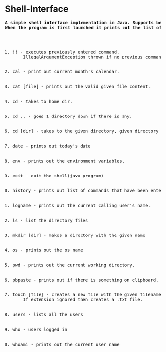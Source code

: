 # <strong>Shell-Interface</strong>

<pre><strong>A simple shell interface implementation in Java. Supports below commands to play with it.
When the program is first launched it prints out the list of all commands that can be executed in here.</strong>

<ol>
    <li>!! - executes previously entered command. 
    IllegalArgumentException thrown if no previous command found.</li> 
    <li>cal - print out current month's calendar.</li>
    <li>cat [file] - prints out the valid given file content.</li>
    <li>cd - takes to home dir.</li> 
    <li>cd .. - goes 1 directory down if there is any.</li>
    <li>cd [dir] - takes to the given directory, given directory can be absolute or relative to cwd.</li>
    <li>date - prints out today's date</li>
    <li>env - prints out the environment variables.</li>
    <li>exit - exit the shell(java program)</li>
    <li>history - prints out list of commands that have been entered.</li>
    <li>logname - prints out the current calling user's name.</li>
    <li>ls - list the directory files</li>
    <li>mkdir [dir] - makes a directory with the given name</li>
    <li>os - prints out the os name</li>
    <li>pwd - prints out the current working directory.</li>
    <li>pbpaste - prints out if there is something on clipboard.</li>
    <li>touch [file] - creates a new file with the given filename and extension.
    If extension ignored then creates a .txt file.</li>
    <li>users - lists all the users</li>
    <li>who - users logged in</li>
    <li>whoami - prints out the current user name</li>
  </ol>
</pre>  
